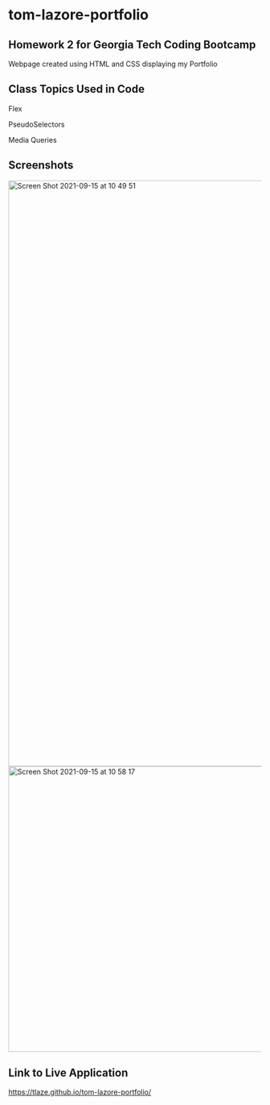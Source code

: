 # tom-lazore-portfolio

##  Homework 2 for Georgia Tech Coding Bootcamp

Webpage created using HTML and CSS displaying my Portfolio

##  Class Topics Used in Code

Flex

PseudoSelectors

Media Queries

##  Screenshots

<img width="1163" alt="Screen Shot 2021-09-15 at 10 49 51" src="https://user-images.githubusercontent.com/47471193/133457322-717a7fb5-2450-4fee-b617-581c4d8901b9.png">


<img width="567" alt="Screen Shot 2021-09-15 at 10 58 17" src="https://user-images.githubusercontent.com/47471193/133458067-05784913-37c3-4756-9043-ded3cac6d7fe.png">


## Link to Live Application

https://tlaze.github.io/tom-lazore-portfolio/
